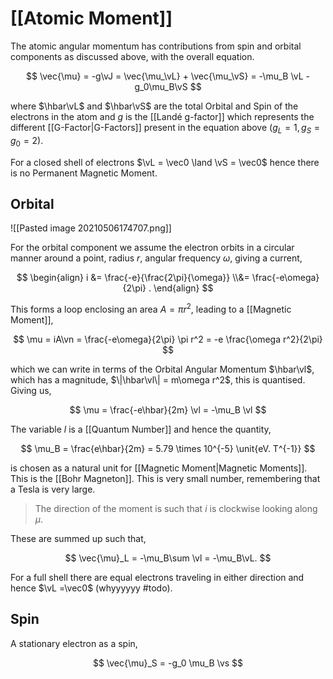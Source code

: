 # [[Atomic Moment]]

The atomic angular momentum has contributions from spin and orbital components as discussed above, with the overall equation.

$$
\vec{\mu} = -g\vJ = \vec{\mu_\vL} + \vec{\mu_\vS} = -\mu_B \vL - g_0\mu_B\vS
$$

where $\hbar\vL$ and $\hbar\vS$ are the total Orbital and Spin of the electrons in the atom and $g$ is the [[Landé g-factor]] which represents the different [[G-Factor|G-Factors]] present in the equation above ($g_L = 1, g_S = g_0 = 2$).

For a closed shell of electrons $\vL = \vec0 \land \vS = \vec0$ hence there is no Permanent Magnetic Moment.

## Orbital

![[Pasted image 20210506174707.png]]

For the orbital component we assume the electron orbits in a circular manner around a point, radius $r$, angular frequency $\omega$, giving a current,

$$
\begin{align}
i &= \frac{-e}{\frac{2\pi}{\omega}} \\&= \frac{-e\omega}{2\pi} .
\end{align}
$$

This forms a loop enclosing an area $A = \pi r^2$, leading to a [[Magnetic Moment]],

$$
\mu = iA\vn = \frac{-e\omega}{2\pi} \pi r^2 = -e \frac{\omega r^2}{2\pi}
$$

which we can write in terms of the Orbital Angular Momentum $\hbar\vl$, which has a magnitude, $\|\hbar\vl\| = m\omega r^2$, this is quantised. Giving us,

$$
\mu = \frac{-e\hbar}{2m} \vl = -\mu_B \vl
$$

The variable $l$ is a [[Quantum Number]] and hence the quantity,

$$
\mu_B = \frac{e\hbar}{2m} = 5.79 \times 10^{-5} \unit{eV. T^{-1}}
$$

is chosen as a natural unit for [[Magnetic Moment|Magnetic Moments]]. This is the [[Bohr Magneton]]. This is very small number, remembering that a Tesla is very large.

> The direction of the moment is such that $i$ is clockwise looking along $\mu$.

These are summed up such that,

$$
\vec{\mu}_L = -\mu_B\sum \vl = -\mu_B\vL.
$$

For a full shell there are equal electrons traveling in either direction and hence $\vL =\vec0$ (whyyyyyy #todo).

## Spin

A stationary electron as a spin,

$$
\vec{\mu}_S = -g_0 \mu_B \vs
$$